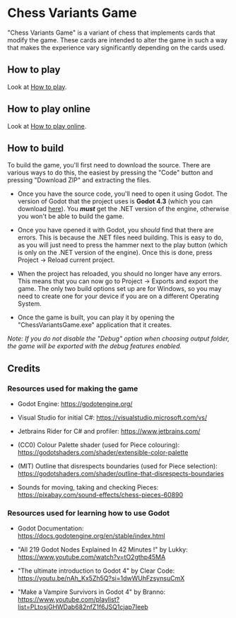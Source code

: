 # Chess Variants Game

"Chess Variants Game" is a variant of chess that implements cards that modify the game. These cards are intended to alter the game in such a way that makes the experience vary significantly depending on the cards used.

## How to play

Look at [How to play](HowToPlay.md).

## How to play online

Look at [How to play online](HowToPlayOnline.md).

## How to build

To build the game, you'll first need to download the source. There are various ways to do this, the easiest by pressing the "Code" button and pressing "Download ZIP" and extracting the files.

- Once you have the source code, you'll need to open it using Godot. The version of Godot that the project uses is **Godot 4.3** (which you can download [here](https://godotengine.org/download/archive/4.3-stable/)). You ***must*** get the .NET version of the engine, otherwise you won't be able to build the game.

- Once you have opened it with Godot, you *should* find that there are errors. This is because the .NET files need building. This is easy to do, as you will just need to press the hammer next to the play button (which is only on the .NET version of the engine). Once this is done, press Project -> Reload current project.

- When the project has reloaded, you should no longer have any errors. This means that you can now go to Project -> Exports and export the game. The only two build options set up are for Windows, so you may need to create one for your device if you are on a different Operating System.

- Once the game is built, you can play it by opening the "ChessVariantsGame.exe" application that it creates.

*Note: If you do not disable the "Debug" option when choosing output folder, the game will be exported with the debug features enabled.*

## Credits

### Resources used for making the game

- Godot Engine: <https://godotengine.org/>

- Visual Studio for initial C#: <https://visualstudio.microsoft.com/vs/>

- Jetbrains Rider for C# and profiler: <https://www.jetbrains.com/>

- (CC0) Colour Palette shader (used for Piece colouring): <https://godotshaders.com/shader/extensible-color-palette>

- (MIT) Outline that disrespects boundaries (used for Piece selection): <https://godotshaders.com/shader/outline-that-disrespects-boundaries>

- Sounds for moving, taking and checking Pieces: <https://pixabay.com/sound-effects/chess-pieces-60890>

### Resources used for learning how to use Godot

- Godot Documentation: <https://docs.godotengine.org/en/stable/index.html>

- "All 219 Godot Nodes Explained In 42 Minutes !" by Lukky: <https://www.youtube.com/watch?v=tO2gthp45MA>

- "The ultimate introduction to Godot 4" by Clear Code: <https://youtu.be/nAh_Kx5Zh5Q?si=1dwWUhFzsynsuCmX>

- "Make a Vampire Survivors in Godot 4" by Branno: <https://www.youtube.com/playlist?list=PLtosjGHWDab682nfZ1f6JSQ1cjap7Ieeb>

